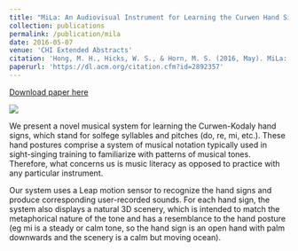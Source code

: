 ```yaml
---
title: "MiLa: An Audiovisual Instrument for Learning the Curwen Hand Signs"
collection: publications
permalink: /publication/mila
date: 2016-05-07
venue: 'CHI Extended Abstracts'
citation: 'Hong, M. H., Hicks, W. S., & Horn, M. S. (2016, May). MiLa: An Audiovisual Instrument for Learning the Curwen Hand Signs. In Proceedings of the 2016 CHI Conference Extended Abstracts on Human Factors in Computing Systems (pp. 1691-1697). ACM.'
paperurl: 'https://dl.acm.org/citation.cfm?id=2892357'
---
```


[Download paper here](files/mila.pdf)

<img src='/images/milaposter.png'>

We present a novel musical system for learning the Curwen-Kodaly hand signs, which stand for solfege syllables and pitches (do, re, mi, etc.). These hand postures comprise a system of musical notation typically used in sight-singing training to familiarize with patterns of musical tones. Therefore, what concerns us is music literacy as opposed to practice with any particular instrument. 

Our system uses a Leap motion sensor to recognize the hand signs and produce corresponding user-recorded sounds. For each hand sign, the system also displays a natural 3D scenery, which is intended to match the metaphorical nature of the tone and has a resemblance to the hand posture (eg mi is a steady or calm tone, so the hand sign is an open hand with palm downwards and the scenery is a calm but moving ocean).

